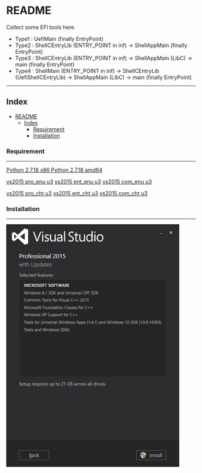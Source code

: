 
README
===========================
Collect some EFI tools here.

* Type1 : UefiMain         (finally EntryPoint)
* Type2 : ShellCEntryLib   (ENTRY_POINT in inf) -> ShellAppMain   (finally EntryPoint)
* Type3 : ShellCEntryLib   (ENTRY_POINT in inf) -> ShellAppMain   (LibC)               -> main (finally EntryPoint)
* Type4 : ShellMain        (ENTRY_POINT in inf) -> ShellCEntryLib (UefiShellCEntryLib) -> ShellAppMain  (LibC)       -> main (finally EntryPoint)

****

## Index
- [README](#readme)
  - [Index](#index)
    - [Requirement](#requirement)
    - [Installation](#installation)


### Requirement
___
[Python 2.7.18  x86 ](https://www.python.org/ftp/python/2.7.18/python-2.7.18.msi)
[Python 2.7.18 amd64](https://www.python.org/ftp/python/2.7.18/python-2.7.18.amd64.msi)

[vs2015 pro_enu u3](http://download.microsoft.com/download/e/b/c/ebc2c43f-3821-4a0b-82b1-d05368af1604/vs2015.3.pro_enu.iso)
[vs2015 ent_enu u3](http://download.microsoft.com/download/8/4/3/843ec655-1b67-46c3-a7a4-10a1159cfa84/vs2015.3.ent_enu.iso)
[vs2015 com_enu u3](http://download.microsoft.com/download/b/e/d/bedddfc4-55f4-4748-90a8-ffe38a40e89f/vs2015.3.com_enu.iso)

[vs2015 pro_cht u3](http://download.microsoft.com/download/6/c/f/6cfe65ad-a72a-4828-8477-6abf91daa920/vs2015.3.pro_cht.iso)
[vs2015 ent_cht u3](http://download.microsoft.com/download/9/d/f/9df3e0f6-519d-43ac-952c-ff1d3bd5e486/vs2015.3.ent_cht.iso)
[vs2015 com_cht u3](http://download.microsoft.com/download/7/6/d/76dd809a-d4ae-4e0e-9a24-ad55576e5c8a/vs2015.3.com_cht.iso)


### Installation
___
![sdk](Untitled.png "sdk")

